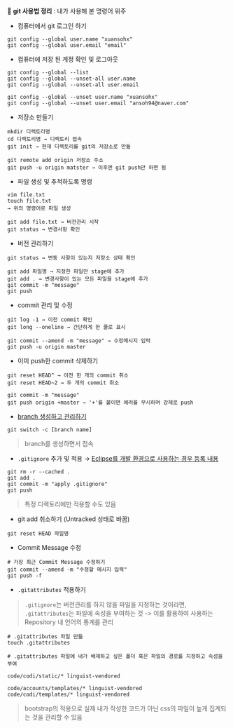:memo: **git 사용법 정리** : 내가 사용해 본 명령어 위주

- 컴퓨터에서 git 로그인 하기

```
git config --global user.name "xuansohx"
git config --global user.email "email"
```

- 컴퓨터에 저장 된 계정 확인 및 로그아웃

```
git config --global --list 
git config --global --unset-all user.name
git config --global --unset-all user.email

git config --global --unset user.name "xuansohx"
git config --global --unset user.email "ansoh94@naver.com"
```

- 저장소 만들기

```
mkdir 디렉토리명
cd 디렉토리명 → 디렉토리 접속
git init → 현재 디렉토리를 git의 저장소로 만듦

git remote add origin 저장소 주소
git push -u origin matster → 이후엔 git push만 하면 됨
```

- 파일 생성 및 추적하도록 명령

```
vim file.txt 
touch file.txt
→ 위의 명령어로 파일 생성

git add file.txt → 버전관리 시작
git status → 변경사항 확인
```

- 버전 관리하기

```
git status → 변동 사항이 있는지 저장소 상태 확인

git add 파일명 → 지정한 파일만 stage에 추가
git add . → 변경사항이 있는 모든 파일을 stage에 추가
git commit -m "message"
git push
```

- commit 관리 및 수정

```
git log -1 → 이전 commit 확인
git long --oneline → 간단하게 한 줄로 표시

git commit --amend -m "message" → 수정메시지 입력
git push -u origin master 
```

- 이미 push한 commit 삭제하기

```
git reset HEAD^ → 이전 한 개의 commit 취소
git reset HEAD~2 → 두 개의 commit 취소

git commit -m "message"
git push origin +master → '+'를 붙이면 에러를 무시하며 강제로 push
```

- [branch 생성하고 관리하기](https://github.com/xuansohx/study/blob/master/%EC%95%88%EC%86%8C%ED%98%84/%ED%95%99%EC%8A%B5%EB%82%B4%EC%9A%A9/190730.md)

```
git switch -c [branch name]
```

> branch를 생성하면서 접속

- `.gitignore` 추가 및 적용 → [Eclipse를 개발 환경으로 사용하는 경우 등록 내용](https://github.com/xuansohx/study/blob/master/%EC%95%88%EC%86%8C%ED%98%84/.gitignore)

```
git rm -r --cached .
git add .
git commit -m "apply .gitignore" 
git push
```

> 특정 디렉토리에만 적용할 수도 있음

- git add 취소하기 (Untracked 상태로 바꿈)

```
git reset HEAD 파일명
```

- Commit Message 수정

```
# 가장 최근 Commit Message 수정하기
git commit --amend -m "수정할 메시지 입력"
git push -f
```

- `.gitattributes` 적용하기

> `.gitignore`는 버전관리를 하지 않을 파일을 지정하는 것이라면, `.gitattributes`는 파일에 속성을 부여하는 것 -> 이를 활용하여 사용하는 Repository 내 언어의 통계를 관리

```
# .gitattributes 파일 만듦
touch .gitattributes
```

```
# .gitattributes 파일에 내가 배제하고 싶은 폴더 혹은 파일의 경로를 지정하고 속성을 부여

code/codi/static/* linguist-vendored

code/accounts/templates/* linguist-vendored
code/codi/templates/* linguist-vendored
```

> bootstrap의 적용으로 실제 내가 작성한 코드가 아닌 css의 파일이 높게 집계되는 것을 관리할 수 있음

